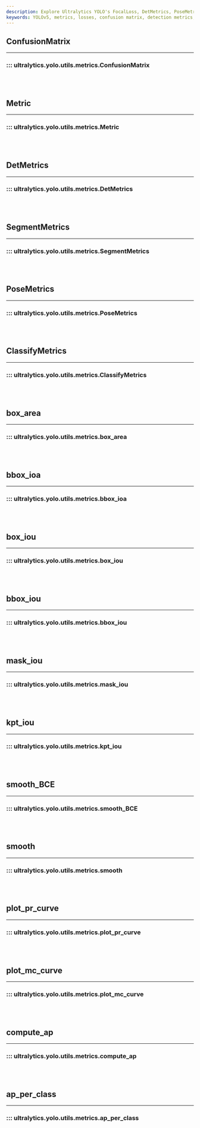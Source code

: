 ```yaml
---
description: Explore Ultralytics YOLO's FocalLoss, DetMetrics, PoseMetrics, ClassifyMetrics, and more with Ultralytics Metrics documentation.
keywords: YOLOv5, metrics, losses, confusion matrix, detection metrics, pose metrics, classification metrics, intersection over area, intersection over union, keypoint intersection over union, average precision, per class average precision, Ultralytics Docs
---
```


## ConfusionMatrix
---
### ::: ultralytics.yolo.utils.metrics.ConfusionMatrix
<br><br>

## Metric
---
### ::: ultralytics.yolo.utils.metrics.Metric
<br><br>

## DetMetrics
---
### ::: ultralytics.yolo.utils.metrics.DetMetrics
<br><br>

## SegmentMetrics
---
### ::: ultralytics.yolo.utils.metrics.SegmentMetrics
<br><br>

## PoseMetrics
---
### ::: ultralytics.yolo.utils.metrics.PoseMetrics
<br><br>

## ClassifyMetrics
---
### ::: ultralytics.yolo.utils.metrics.ClassifyMetrics
<br><br>

## box_area
---
### ::: ultralytics.yolo.utils.metrics.box_area
<br><br>

## bbox_ioa
---
### ::: ultralytics.yolo.utils.metrics.bbox_ioa
<br><br>

## box_iou
---
### ::: ultralytics.yolo.utils.metrics.box_iou
<br><br>

## bbox_iou
---
### ::: ultralytics.yolo.utils.metrics.bbox_iou
<br><br>

## mask_iou
---
### ::: ultralytics.yolo.utils.metrics.mask_iou
<br><br>

## kpt_iou
---
### ::: ultralytics.yolo.utils.metrics.kpt_iou
<br><br>

## smooth_BCE
---
### ::: ultralytics.yolo.utils.metrics.smooth_BCE
<br><br>

## smooth
---
### ::: ultralytics.yolo.utils.metrics.smooth
<br><br>

## plot_pr_curve
---
### ::: ultralytics.yolo.utils.metrics.plot_pr_curve
<br><br>

## plot_mc_curve
---
### ::: ultralytics.yolo.utils.metrics.plot_mc_curve
<br><br>

## compute_ap
---
### ::: ultralytics.yolo.utils.metrics.compute_ap
<br><br>

## ap_per_class
---
### ::: ultralytics.yolo.utils.metrics.ap_per_class
<br><br>
